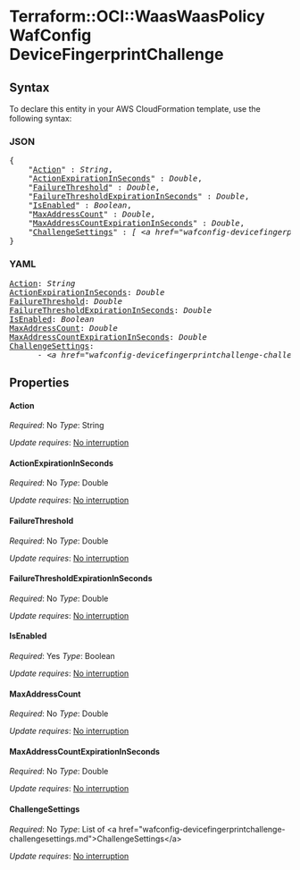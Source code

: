 # Terraform::OCI::WaasWaasPolicy WafConfig DeviceFingerprintChallenge

## Syntax

To declare this entity in your AWS CloudFormation template, use the following syntax:

### JSON

<pre>
{
    "<a href="#action" title="Action">Action</a>" : <i>String</i>,
    "<a href="#actionexpirationinseconds" title="ActionExpirationInSeconds">ActionExpirationInSeconds</a>" : <i>Double</i>,
    "<a href="#failurethreshold" title="FailureThreshold">FailureThreshold</a>" : <i>Double</i>,
    "<a href="#failurethresholdexpirationinseconds" title="FailureThresholdExpirationInSeconds">FailureThresholdExpirationInSeconds</a>" : <i>Double</i>,
    "<a href="#isenabled" title="IsEnabled">IsEnabled</a>" : <i>Boolean</i>,
    "<a href="#maxaddresscount" title="MaxAddressCount">MaxAddressCount</a>" : <i>Double</i>,
    "<a href="#maxaddresscountexpirationinseconds" title="MaxAddressCountExpirationInSeconds">MaxAddressCountExpirationInSeconds</a>" : <i>Double</i>,
    "<a href="#challengesettings" title="ChallengeSettings">ChallengeSettings</a>" : <i>[ &lt;a href=&#34;wafconfig-devicefingerprintchallenge-challengesettings.md&#34;&gt;ChallengeSettings&lt;/a&gt;, ... ]</i>
}
</pre>

### YAML

<pre>
<a href="#action" title="Action">Action</a>: <i>String</i>
<a href="#actionexpirationinseconds" title="ActionExpirationInSeconds">ActionExpirationInSeconds</a>: <i>Double</i>
<a href="#failurethreshold" title="FailureThreshold">FailureThreshold</a>: <i>Double</i>
<a href="#failurethresholdexpirationinseconds" title="FailureThresholdExpirationInSeconds">FailureThresholdExpirationInSeconds</a>: <i>Double</i>
<a href="#isenabled" title="IsEnabled">IsEnabled</a>: <i>Boolean</i>
<a href="#maxaddresscount" title="MaxAddressCount">MaxAddressCount</a>: <i>Double</i>
<a href="#maxaddresscountexpirationinseconds" title="MaxAddressCountExpirationInSeconds">MaxAddressCountExpirationInSeconds</a>: <i>Double</i>
<a href="#challengesettings" title="ChallengeSettings">ChallengeSettings</a>: <i>
      - &lt;a href=&#34;wafconfig-devicefingerprintchallenge-challengesettings.md&#34;&gt;ChallengeSettings&lt;/a&gt;</i>
</pre>

## Properties

#### Action

_Required_: No
_Type_: String

_Update requires_: [No interruption](https://docs.aws.amazon.com/AWSCloudFormation/latest/UserGuide/using-cfn-updating-stacks-update-behaviors.html#update-no-interrupt)

#### ActionExpirationInSeconds

_Required_: No
_Type_: Double

_Update requires_: [No interruption](https://docs.aws.amazon.com/AWSCloudFormation/latest/UserGuide/using-cfn-updating-stacks-update-behaviors.html#update-no-interrupt)

#### FailureThreshold

_Required_: No
_Type_: Double

_Update requires_: [No interruption](https://docs.aws.amazon.com/AWSCloudFormation/latest/UserGuide/using-cfn-updating-stacks-update-behaviors.html#update-no-interrupt)

#### FailureThresholdExpirationInSeconds

_Required_: No
_Type_: Double

_Update requires_: [No interruption](https://docs.aws.amazon.com/AWSCloudFormation/latest/UserGuide/using-cfn-updating-stacks-update-behaviors.html#update-no-interrupt)

#### IsEnabled

_Required_: Yes
_Type_: Boolean

_Update requires_: [No interruption](https://docs.aws.amazon.com/AWSCloudFormation/latest/UserGuide/using-cfn-updating-stacks-update-behaviors.html#update-no-interrupt)

#### MaxAddressCount

_Required_: No
_Type_: Double

_Update requires_: [No interruption](https://docs.aws.amazon.com/AWSCloudFormation/latest/UserGuide/using-cfn-updating-stacks-update-behaviors.html#update-no-interrupt)

#### MaxAddressCountExpirationInSeconds

_Required_: No
_Type_: Double

_Update requires_: [No interruption](https://docs.aws.amazon.com/AWSCloudFormation/latest/UserGuide/using-cfn-updating-stacks-update-behaviors.html#update-no-interrupt)

#### ChallengeSettings

_Required_: No
_Type_: List of &lt;a href=&#34;wafconfig-devicefingerprintchallenge-challengesettings.md&#34;&gt;ChallengeSettings&lt;/a&gt;

_Update requires_: [No interruption](https://docs.aws.amazon.com/AWSCloudFormation/latest/UserGuide/using-cfn-updating-stacks-update-behaviors.html#update-no-interrupt)


